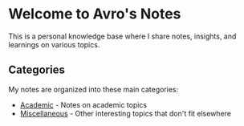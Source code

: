 # Welcome to Avro's Notes

This is a personal knowledge base where I share notes, insights, and learnings on various topics.

## Categories

My notes are organized into these main categories:

- [Academic](academic/) - Notes on academic topics
- [Miscellaneous](misc/) - Other interesting topics that don't fit elsewhere